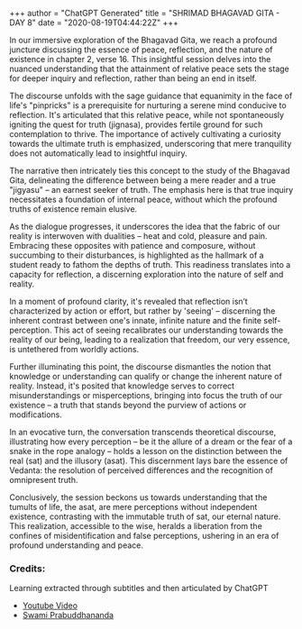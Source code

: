 +++
author = "ChatGPT Generated"
title = "SHRIMAD BHAGAVAD GITA - DAY 8"
date = "2020-08-19T04:44:22Z"
+++

In our immersive exploration of the Bhagavad Gita, we reach a profound juncture discussing the essence of peace, reflection, and the nature of existence in chapter 2, verse 16. This insightful session delves into the nuanced understanding that the attainment of relative peace sets the stage for deeper inquiry and reflection, rather than being an end in itself.

The discourse unfolds with the sage guidance that equanimity in the face of life's "pinpricks" is a prerequisite for nurturing a serene mind conducive to reflection. It's articulated that this relative peace, while not spontaneously igniting the quest for truth (jignasa), provides fertile ground for such contemplation to thrive. The importance of actively cultivating a curiosity towards the ultimate truth is emphasized, underscoring that mere tranquility does not automatically lead to insightful inquiry.

The narrative then intricately ties this concept to the study of the Bhagavad Gita, delineating the difference between being a mere reader and a true "jigyasu" – an earnest seeker of truth. The emphasis here is that true inquiry necessitates a foundation of internal peace, without which the profound truths of existence remain elusive.

As the dialogue progresses, it underscores the idea that the fabric of our reality is interwoven with dualities – heat and cold, pleasure and pain. Embracing these opposites with patience and composure, without succumbing to their disturbances, is highlighted as the hallmark of a student ready to fathom the depths of truth. This readiness translates into a capacity for reflection, a discerning exploration into the nature of self and reality.

In a moment of profound clarity, it's revealed that reflection isn’t characterized by action or effort, but rather by 'seeing' – discerning the inherent contrast between one's innate, infinite nature and the finite self-perception. This act of seeing recalibrates our understanding towards the reality of our being, leading to a realization that freedom, our very essence, is untethered from worldly actions.

Further illuminating this point, the discourse dismantles the notion that knowledge or understanding can qualify or change the inherent nature of reality. Instead, it's posited that knowledge serves to correct misunderstandings or misperceptions, bringing into focus the truth of our existence – a truth that stands beyond the purview of actions or modifications.

In an evocative turn, the conversation transcends theoretical discourse, illustrating how every perception – be it the allure of a dream or the fear of a snake in the rope analogy – holds a lesson on the distinction between the real (sat) and the illusory (asat). This discernment lays bare the essence of Vedanta: the resolution of perceived differences and the recognition of omnipresent truth.

Conclusively, the session beckons us towards understanding that the tumults of life, the asat, are mere perceptions without independent existence, contrasting with the immutable truth of sat, our eternal nature. This realization, accessible to the wise, heralds a liberation from the confines of misidentification and false perceptions, ushering in an era of profound understanding and peace.

### Credits:
Learning extracted through subtitles and then articulated by ChatGPT  
* [Youtube Video](https://www.youtube.com/watch?v=FftOXDmGZlU)  
* [Swami Prabuddhananda](https://www.youtube.com/@upanishadswithswamiprabudd4019/streams)